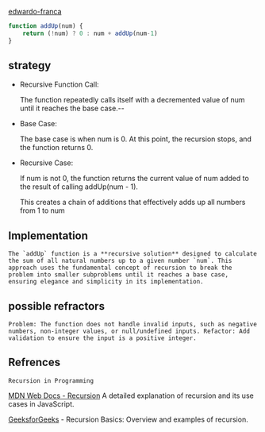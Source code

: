 [edwardo-franca](https://edabit.com/user/eKHRmZxaa6gbzQTd3)

```js
function addUp(num) {
	return (!num) ? 0 : num + addUp(num-1)
}
```
## strategy

- Recursive Function Call:

   The function repeatedly calls itself with a decremented value of num until it reaches the base case.--
- Base Case:

   The base case is when num is 0. At this point, the recursion stops, and the function returns 0.
- Recursive Case:

    If num is not 0, the function returns the current value of num added to the result of calling addUp(num - 1).

    This creates a chain of additions that effectively adds up all numbers from 1 to num   

## Implementation

    The `addUp` function is a **recursive solution** designed to calculate the sum of all natural numbers up to a given number `num`. This approach uses the fundamental concept of recursion to break the problem into smaller subproblems until it reaches a base case, ensuring elegance and simplicity in its implementation.

## possible refractors

    Problem: The function does not handle invalid inputs, such as negative numbers, non-integer values, or null/undefined inputs. Refactor: Add validation to ensure the input is a positive integer.

## Refrences 

    Recursion in Programming

[MDN Web Docs - Recursion](https://developer.mozilla.org/en-US/docs/Web/JavaScript/Guide/Functions#recursion) A detailed explanation of recursion and its use cases in JavaScript.

[GeeksforGeeks](https://www.geeksforgeeks.org/introduction-to-recursion/) - Recursion Basics: Overview and examples of recursion.